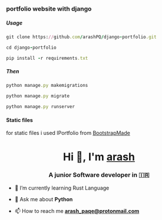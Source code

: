 <h3>portfolio website with django</h3>

<h5>Usage</h5>
   
   ```ruby
git clone https://github.com/arashPQ/django-portfolio.git

cd django-portfolio

pip install -r requirements.txt
```
<h5>Then</h5>

```ruby
python manage.py makemigrations

python manage.py migrate

python manage.py runserver
```

<h4>Static files</h4>
for static files i used IPortfolio
from <a href="https://bootstrapmade.com/">BootstrapMade</a>


<h1 align="center">Hi 👋, I'm <a href="https://github.com/arashPQ" target="blank">
arash</a></h1>
<h3 align="center">A junior Software developer in &#127470&#127479 </h3>


- 🌱 I’m currently learning Rust Language

- 💬 Ask me about **Python**

- 📫 How to reach me **arash_paqe@protonmail.com**
